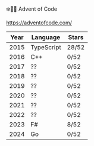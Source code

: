 ❄️🎄🍪 Advent of Code

https://adventofcode.com/

| Year | Language | Stars |
|------|----------|-------|
|2015|TypeScript|28/52|
|2016|C++|0/52|
|2017|??|0/52|
|2018|??|0/52|
|2019|??|0/52|
|2020|??|0/52|
|2021|??|0/52|
|2022|??|0/52|
|2023|F#|8/52|
|2024|Go|0/52|
